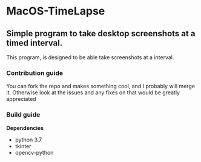 # MacOS-TimeLapse
## Simple program to take desktop screenshots at a timed interval.  

This program, is designed to be able take screenshots at a interval.


  
### Contribution guide  
You can fork the repo and makes something cool, and I probably will merge it. 
Otherwise look at the issues and any fixes on that would be greatly appreciated

### Build guide

**Dependencies**  
- python 3.7  
- tkinter
- opencv-python